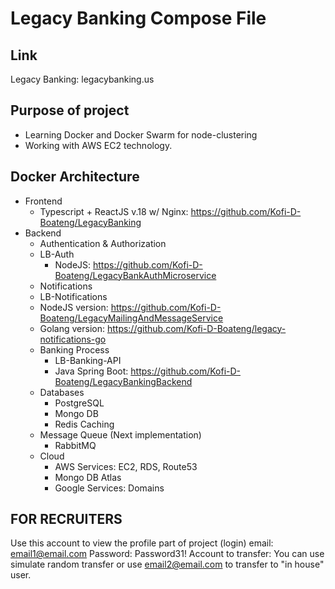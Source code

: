# Legacy Banking Compose File

## Link
Legacy Banking: legacybanking.us

## Purpose of project
 - Learning Docker and Docker Swarm for node-clustering
 - Working with AWS EC2 technology.

## Docker Architecture
- Frontend
    - Typescript + ReactJS v.18 w/ Nginx: https://github.com/Kofi-D-Boateng/LegacyBanking
- Backend
  - Authentication & Authorization
   - LB-Auth
     - NodeJS: https://github.com/Kofi-D-Boateng/LegacyBankAuthMicroservice
   - Notifications
    - LB-Notifications
     - NodeJS version: https://github.com/Kofi-D-Boateng/LegacyMailingAndMessageService
     - Golang version: https://github.com/Kofi-D-Boateng/legacy-notifications-go
   - Banking Process
      - LB-Banking-API
      - Java Spring Boot: https://github.com/Kofi-D-Boateng/LegacyBankingBackend
  - Databases
    - PostgreSQL
    - Mongo DB
    - Redis Caching
  - Message Queue (Next implementation)
    - RabbitMQ
  - Cloud
    - AWS Services: EC2, RDS, Route53
    - Mongo DB Atlas
    - Google Services: Domains

## FOR RECRUITERS
Use this account to view the profile part of project (login)
email: email1@email.com
Password: Password31!
Account to transfer: You can use simulate random transfer or use email2@email.com to transfer to "in house" user.
